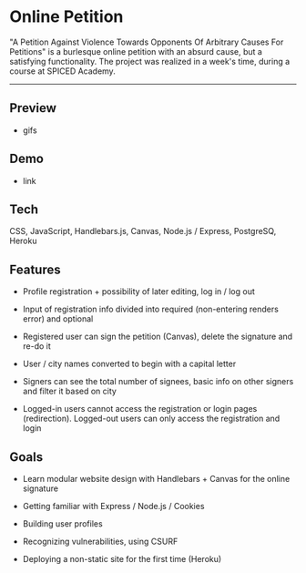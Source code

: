 # Online Petition

"A Petition Against Violence Towards Opponents Of Arbitrary Causes For Petitions" is a burlesque online petition with an absurd cause, but a satisfying functionality. The project was realized in a week's time, during a course at SPICED Academy.

---

## Preview

-   gifs

## Demo

-   link

## Tech

CSS, JavaScript, Handlebars.js, Canvas, Node.js / Express, PostgreSQ, Heroku

## Features

-   Profile registration + possibility of later editing, log in / log out

-   Input of registration info divided into required (non-entering renders error) and optional

-   Registered user can sign the petition (Canvas), delete the signature and re-do it

-   User / city names converted to begin with a capital letter

-   Signers can see the total number of signees, basic info on other signers and filter it based on city

-   Logged-in users cannot access the registration or login pages (redirection). Logged-out users can only access the registration and login

## Goals

-   Learn modular website design with Handlebars + Canvas for the online signature

-   Getting familiar with Express / Node.js / Cookies

-   Building user profiles

-   Recognizing vulnerabilities, using CSURF

-   Deploying a non-static site for the first time (Heroku)
